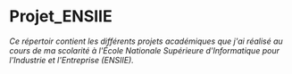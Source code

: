 # Projet_ENSIIE

*Ce répertoir contient les différents projets académiques que j'ai réalisé au cours de ma scolarité à l'École Nationale Supérieure d'Informatique pour l'Industrie et l'Entreprise (ENSIIE).*
